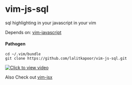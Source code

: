 vim-js-sql
==========

sql highlighting in your javascript in your vim

Depends on: [vim-javascript](https://github.com/pangloss/vim-javascript)

#### Pathogen

```
cd ~/.vim/bundle
git clone https://github.com/lalitkapoor/vim-js-sql.git
```

[![Click to view video](http://f.cl.ly/items/2K0c2c2n261Q061I120t/Screenshot%202014-04-27%2000.47.08.png)](https://www.youtube.com/watch?v=x9F9_Lt0Iuw)

Also Check out [vim-jsx](https://github.com/mxw/vim-jsx)
